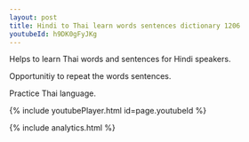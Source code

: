 ```yaml
---
layout: post
title: Hindi to Thai learn words sentences dictionary 1206 
youtubeId: h9DK0gFyJKg
---
```

 
 
Helps to learn Thai words and sentences for Hindi speakers.

Opportunitiy to repeat the words sentences. 

Practice Thai language. 
 
{% include youtubePlayer.html id=page.youtubeId %}
 
 
{% include analytics.html %}